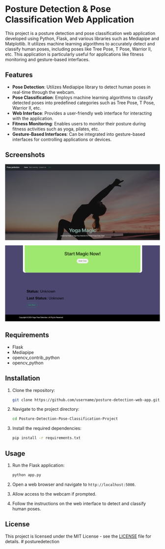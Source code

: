 # Posture Detection & Pose Classification Web Application

This project is a posture detection and pose classification web application developed using Python, Flask, and various libraries such as Mediapipe and Matplotlib. It utilizes machine learning algorithms to accurately detect and classify human poses, including poses like Tree Pose, T Pose, Warrior II, etc. This application is particularly useful for applications like fitness monitoring and gesture-based interfaces.

## Features

- **Pose Detection**: Utilizes Mediapipe library to detect human poses in real-time through the webcam.
- **Pose Classification**: Employs machine learning algorithms to classify detected poses into predefined categories such as Tree Pose, T Pose, Warrior II, etc.
- **Web Interface**: Provides a user-friendly web interface for interacting with the application.
- **Fitness Monitoring**: Enables users to monitor their posture during fitness activities such as yoga, pilates, etc.
- **Gesture-Based Interfaces**: Can be integrated into gesture-based interfaces for controlling applications or devices.

## Screenshots

![Screenshot 1](Screenshots/home-page.png)

![Screenshot 2](Screenshots/detection.png)

## Requirements

- Flask
- Mediapipe
- opencv_contrib_python
- opencv_python

## Installation

1. Clone the repository:

   ```bash
   git clone https://github.com/username/posture-detection-web-app.git
   ```

2. Navigate to the project directory:

   ```bash
   cd Posture-Detection-Pose-Classification-Project
   ```

3. Install the required dependencies:

   ```bash
   pip install -r requirements.txt
   ```

## Usage

1. Run the Flask application:

   ```bash
   python app.py
   ```

2. Open a web browser and navigate to `http://localhost:5000`.

3. Allow access to the webcam if prompted.

4. Follow the instructions on the web interface to detect and classify human poses.

## License

This project is licensed under the MIT License - see the [LICENSE](LICENSE) file for details.
#   p o s t u r e d e t e c t i o n 
 
 